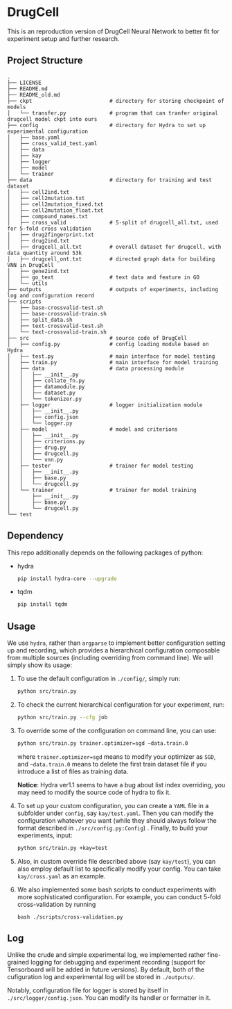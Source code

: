 # DrugCell

This is an reproduction version of DrugCell Neural Network to better fit for experiment setup and further research.

## Project Structure

```tree
.
├── LICENSE
├── README.md
├── README_old.md
├── ckpt                         # directory for storing checkpoint of models
│   └── transfer.py              # program that can tranfer original drugcell model ckpt into ours
├── config                       # directory for Hydra to set up experimental configuration
│   ├── base.yaml
│   ├── cross_valid_test.yaml
│   ├── data
│   ├── kay
│   ├── logger
│   ├── model
│   └── trainer
├── data                         # directory for training and test dataset
│   ├── cell2ind.txt
│   ├── cell2mutation.txt
│   ├── cell2mutation_fixed.txt
│   ├── cell2mutation_float.txt
│   ├── compound_names.txt
│   ├── cross_valid              # 5-split of drugcell_all.txt, used for 5-fold cross validation
│   ├── drug2fingerprint.txt
│   ├── drug2ind.txt
│   ├── drugcell_all.txt         # overall dataset for drugcell, with data quantity around 53k
│   ├── drugcell_ont.txt         # directed graph data for building VNN in DrugCell
│   ├── gene2ind.txt
│   ├── go_text                  # text data and feature in GO
│   └── utils
├── outputs                      # outputs of experiments, including log and configuration record
├── scripts
│   ├── base-crossvalid-test.sh
│   ├── base-crossvalid-train.sh
│   ├── split_data.sh
│   ├── text-crossvalid-test.sh
│   └── text-crossvalid-train.sh
├── src                          # source code of DrugCell
│   ├── config.py                # config loading module based on Hydra
│   ├── test.py                  # main interface for model testing
│   ├── train.py                 # main interface for model training
│   ├── data                     # data processing module
│   │   ├── __init__.py
│   │   ├── collate_fn.py
│   │   ├── datamodule.py
│   │   ├── dataset.py
│   │   └── tokenizer.py
│   ├── logger                   # logger initialization module
│   │   ├── __init__.py
│   │   ├── config.json
│   │   └── logger.py
│   ├── model                    # model and criterions
│   │   ├── __init__.py
│   │   ├── criterions.py
│   │   ├── drug.py
│   │   ├── drugcell.py
│   │   └── vnn.py
│   ├── tester                   # trainer for model testing
│   │   ├── __init__.py
│   │   ├── base.py
│   │   └── drugcell.py
│   └── trainer                  # trainer for model training
│       ├── __init__.py
│       ├── base.py
│       └── drugcell.py
└── test
```

## Dependency

This repo additionally depends on the following packages of python:

- hydra
  
  ```bash
  pip install hydra-core --upgrade
  ```

- tqdm

  ```bash
  pip install tqdm
  ```

## Usage

We use `hydra`, rather than `argparse` to implement better configuration setting up and recording, which provides a hierarchical configuration composable from multiple sources (including overriding from command line). We will simply show its usage:

1. To use the default configuration in `./config/`, simply run:

   ```bash
   python src/train.py
   ```

2. To check the current  hierarchical configuration for your experiment, run:

   ```bash
   python src/train.py --cfg job
   ```

3. To override some of the configuration on command line, you can use:

   ``` bash
   python src/train.py trainer.optimizer=sgd ~data.train.0
   ```

   where `trainer.optimizer=sgd` means to modify your optimizer as `SGD`, and `~data.train.0` means to delete the first train dataset file if you introduce a list of files as training data.

   **Notice**: Hydra ver1.1 seems to have a bug about list index overriding, you may need to modify the source code of hydra to fix it.

4. To set up your custom configuration, you can create a `YAML` file in a subfolder under `config`, say `kay/test.yaml`. Then you can modify the configuration whatever you want (while they should always follow the format described in `./src/config.py:Config`) . Finally, to build your experiments, input:

   ```bash
   python src/train.py +kay=test
   ```

5. Also, in custom override file described above (say `kay/test`), you can also employ default list to specifically modify your config. You can take `kay/cross.yaml` as an example.

6. We also implemented some bash scripts to conduct experiments with more sophisticated configuration. For example, you can conduct 5-fold cross-validation by running 

   `bash ./scripts/cross-validation.py`

## Log

Unlike the crude and simple experimental log, we implemented rather fine-grained logging for debugging and experiment recording (support for Tensorboard will be added in future versions). By default, both of the cufiguration log and experimental log will be stored in `./outputs/`.

Notably, configuration file for logger is stored by itself in `./src/logger/config.json`. You can modify its handler or formatter in it.
